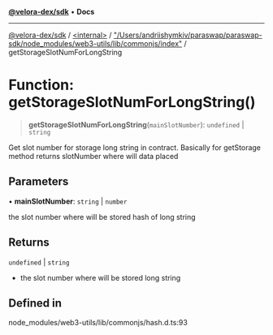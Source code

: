 [**@velora-dex/sdk**](../../../../README.md) • **Docs**

***

[@velora-dex/sdk](../../../../globals.md) / [\<internal\>](../../../README.md) / ["/Users/andriishymkiv/paraswap/paraswap-sdk/node\_modules/web3-utils/lib/commonjs/index"](../README.md) / getStorageSlotNumForLongString

# Function: getStorageSlotNumForLongString()

> **getStorageSlotNumForLongString**(`mainSlotNumber`): `undefined` \| `string`

Get slot number for storage long string in contract. Basically for getStorage method
returns slotNumber where will data placed

## Parameters

• **mainSlotNumber**: `string` \| `number`

the slot number where will be stored hash of long string

## Returns

`undefined` \| `string`

- the slot number where will be stored long string

## Defined in

node\_modules/web3-utils/lib/commonjs/hash.d.ts:93
